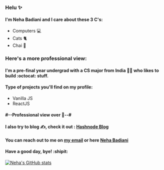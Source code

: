 ### Helu ✨
#### I'm Neha Badiani and I care about these 3 C's:
* Computers 💻
* Cats 🐈
* Chai 🍵

### Here's a more professional view:
#### I'm a pre-final year undergrad with a CS major from India 👩‍🎓 who likes to build :octocat: stuff.
#### Type of projects you'll find on my profile:
* Vanilla JS 
* ReactJS 
#### #--Professional view over 🌝--#

#### I also try to blog ✍️, check it out : [Hashnode Blog](https://nehabadiani.hashnode.dev/)

#### You can reach out to me on [my email](mailto:nehabadiani60@gmail.com) or here [Neha Badiani](https://bio.link/nehabadiani)

#### Have a good day, bye! :shipit:

[![Neha's GitHub stats](https://github-readme-stats.vercel.app/api?username=nehabadiani&show_icons=true&theme=tokyonight)](https://github.com/anuraghazra/github-readme-stats)
